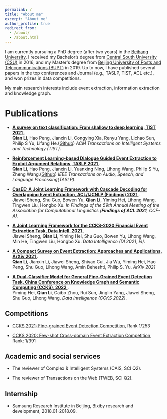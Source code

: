 ```yaml
---
permalink: /
title: "About me"
excerpt: "About me"
author_profile: true
redirect_from: 
  - /about/
  - /about.html
---
```


I am currently pursuing a PhD degree (after two years) in the [Beihang University](https://buaa.edu.cn/). I received my Bachelor’s degree from [Central South University (CSU)](https://www.csu.edu.cn/) in 2016, and my Master's degree from [Beijing University of Posts and Telccommunications (BUPT)](https://www.bupt.edu.cn/) in 2019.  Up to now, I have published several papers in the top conferences and Journal (e.g., TASLP, TIST, ACL etc.), and won prizes in data competitions. 

My main research interests include event extraction, information extraction and knowledge graph.


# Publications





- **<a href="https://arxiv.org/pdf/2008.00364.pdf" target="_blank">A survey on text classification: From shallow to deep learning, TIST 2021 </a>**.<br>
  **Qian Li**, Hao Peng, Jianxin Li, Congying Xia, Renyu Yang, Lichao Sun, Philip S Yu, Lifang He.(<a href="https://github.com/xiaoqian19940510/text-classification-surveys" target="_blank">Github</a>)
  *ACM Transactions on Intelligent Systems and Technology (TIST)*.


- **<a href="https://ieeexplore.ieee.org/abstract/document/9664363" target="_blank">Reinforcement Learning-based Dialogue Guided Event Extraction to Exploit Argument Relations, TASLP 2021 </a>**.<br>
  **Qian Li**, Hao Peng, Jianxin Li, Yuanxing Ning, Lihong Wang, Philip S Yu, Zheng Wang.(<a href="https://github.com/xiaoqian19940510/TASLP-EAREE" target="_blank">Github</a>)
  *IEEE Transactions on Audio, Speech, and Language Processing(TASLP)*.

- **<a href="https://aclanthology.org/2021.findings-acl.14/">CasEE: A Joint Learning Framework with Cascade Decoding for Overlapping Event Extraction, ACL/IJCNLP (Findings) 2021 </a>**.<br>
  Jiawei Sheng, Shu Guo, Bowen Yu, **Qian Li**, Yiming Hei, Lihong Wang, Tingwen Liu, Hongbo Xu.
  *In Findings of the 59th Annual Meeting of the Association for Computational Linguistics (**Findings of ACL 2021**, CCF-A)*.
  
- **<a href="https://direct.mit.edu/dint/article/3/3/444/100995/A-Joint-Learning-Framework-for-the-CCKS-2020" target="_blank">A Joint Learning Framework for the CCKS-2020 Financial Event Extraction Task,  Data Intell. 2021 </a>**.<br>
  Jiawei Sheng, **Qian Li**, Yiming Hei, Shu Guo, Bowen Yu, Lihong Wang, Min He, Tingwen Liu, Hongbo Xu. *Data Intelligence (DI 2021, EI)*.
  
- **<a href="https://arxiv.org/abs/2107.02126" target="_blank">A Compact Survey on Event Extraction: Approaches and Applications,  ArXiv 2021 </a>**.<br>
  **Qian Li**, Jianxin Li, Jiawei Sheng, Shiyao Cui, Jia Wu, Yiming Hei, Hao Peng, Shu Guo, Lihong Wang, Amin Beheshti, Philip S. Yu. *ArXiv 2021*

- **<a href="https://link.springer.com/chapter/10.1007/978-981-19-0713-5_3" target="_blank">A Dual-Classifier Model for General Fine-Grained Event Detection Task,  China Conference on Knowledge Graph and Semantic Computing (CCKS), 2022 </a>**.<br>
  Yiming Hei, **Qian Li**, Caibo Zhou, Rui Sun, Jinglin Yang, Jiawei Sheng, Shu Guo, Lihong Wang. *Data Intelligence (CCKS 2022)*.


## Competitions

- [CCKS 2021: Fine-grained Event Detection Competition](http://sigkg.cn/ccks2021/), Rank 1/253 

- [CCKS 2020: Few-shot Cross-domain Event Extraction Competition](http://sigkg.cn/ccks2020/?page_id=69#task4), Rank: 1/391 


## Academic and social services

- The reviewer of Complex & Intelligent Systems (CAIS, SCI Q2).

- The reviewer of Transactions on the Web (TWEB, SCI Q2).

## Internship

- Samsung Research Institute in Beijing, Bixiby research and development, 2018.01-2018.09.


